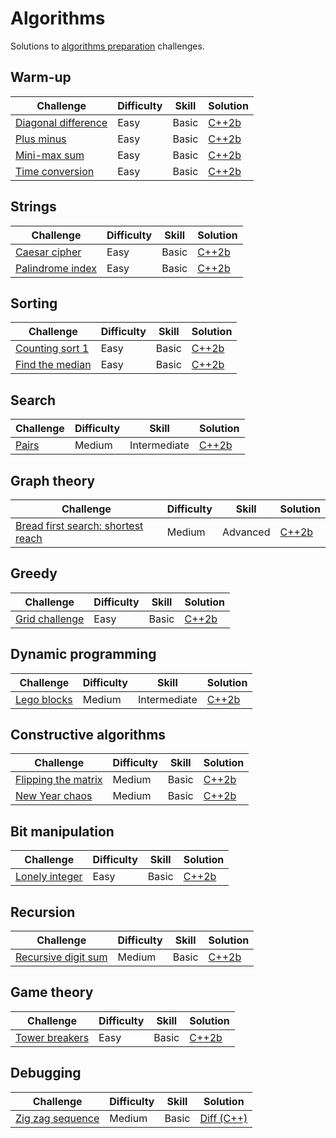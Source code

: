 # Algorithms

Solutions to [algorithms preparation](https://www.hackerrank.com/domains/algorithms) challenges.

## Warm-up

| Challenge | Difficulty | Skill | Solution |
|-----------|------------|-------|----------|
| [Diagonal difference](https://www.hackerrank.com/challenges/diagonal-difference) | Easy | Basic | [C++2b](./warm-up/diagonal-difference.cpp) |
| [Plus minus](https://www.hackerrank.com/challenges/plus-minus) | Easy | Basic | [C++2b](./warm-up/plus-minus.cpp) |
| [Mini-max sum](https://www.hackerrank.com/challenges/mini-max-sum) | Easy | Basic | [C++2b](./warm-up/mini-max-sum.cpp) |
| [Time conversion](https://www.hackerrank.com/challenges/time-conversion) | Easy | Basic | [C++2b](./warm-up/time-conversion.cpp) |

## Strings

| Challenge | Difficulty | Skill | Solution |
|-----------|------------|-------|----------|
| [Caesar cipher](https://www.hackerrank.com/challenges/caesar-cipher-1) | Easy | Basic | [C++2b](./strings/caesar-cipher.cpp) |
| [Palindrome index](https://www.hackerrank.com/challenges/palindrome-index) | Easy | Basic | [C++2b](./strings/palindrome-index.cpp) |

## Sorting

| Challenge | Difficulty | Skill | Solution |
|-----------|------------|-------|----------|
| [Counting sort 1](https://www.hackerrank.com/challenges/countingsort1) | Easy | Basic | [C++2b](./sorting/counting-sort-1.cpp) |
| [Find the median](https://www.hackerrank.com/challenges/find-the-median) | Easy | Basic | [C++2b](./sorting/find-median.cpp) |

## Search

| Challenge | Difficulty | Skill | Solution |
|-----------|------------|-------|----------|
| [Pairs](https://www.hackerrank.com/challenges/pairs) | Medium | Intermediate | [C++2b](./search/pairs.cpp) |

## Graph theory

| Challenge | Difficulty | Skill | Solution |
|-----------|------------|-------|----------|
| [Bread first search: shortest reach](https://www.hackerrank.com/challenges/bfsshortreach) | Medium | Advanced | [C++2b](./graph-theory/bfs-shortest-reach.cpp) |

## Greedy

| Challenge | Difficulty | Skill | Solution |
|-----------|------------|-------|----------|
| [Grid challenge](https://www.hackerrank.com/challenges/grid-challenge) | Easy | Basic | [C++2b](./greedy/grid-challenge.cpp) |

## Dynamic programming

| Challenge | Difficulty | Skill | Solution |
|-----------|------------|-------|----------|
| [Lego blocks](https://www.hackerrank.com/challenges/lego-blocks) | Medium | Intermediate | [C++2b](./dynamic-programming/lego-blocks.cpp) |

## Constructive algorithms

| Challenge | Difficulty | Skill | Solution |
|-----------|------------|-------|----------|
| [Flipping the matrix](https://www.hackerrank.com/challenges/flipping-the-matrix) | Medium | Basic | [C++2b](./constructive/flipping-matrix.cpp) |
| [New Year chaos](https://www.hackerrank.com/challenges/new-year-chaos) | Medium | Basic | [C++2b](./constructive/new-year-chaos.cpp) |

## Bit manipulation

| Challenge | Difficulty | Skill | Solution |
|-----------|------------|-------|----------|
| [Lonely integer](https://www.hackerrank.com/challenges/lonely-integer) | Easy | Basic | [C++2b](./bit-manipulation/lonely-integer.cpp) |

## Recursion

| Challenge | Difficulty | Skill | Solution |
|-----------|------------|-------|----------|
| [Recursive digit sum](https://www.hackerrank.com/challenges/recursive-digit-sum) | Medium | Basic | [C++2b](./recursion/recursive-digit-sum.cpp) |

## Game theory

| Challenge | Difficulty | Skill | Solution |
|-----------|------------|-------|----------|
| [Tower breakers](https://www.hackerrank.com/challenges/tower-breakers-1) | Easy | Basic | [C++2b](./game-theory/tower-breakers.cpp) |

## Debugging

| Challenge | Difficulty | Skill | Solution |
|-----------|------------|-------|----------|
| [Zig zag sequence](https://www.hackerrank.com/challenges/zig-zag-sequence) | Medium | Basic | [Diff (C++)](./debugging/zig-zag-sequence.diff) |
